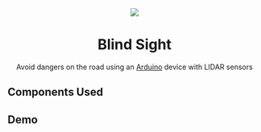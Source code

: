 <div align ="center">

  <img src="https://github.com/dwang312/Blind-Sight/assets/94929327/45e982ba-14e5-453d-acfe-e7a3d42754ee"/>
  <h1> Blind Sight</h1>
  <p>Avoid dangers on the road using an <a href="https://www.arduino.cc/">Arduino</a> device with LIDAR sensors</p>
</div>

<be>
  
## Components Used


## Demo
